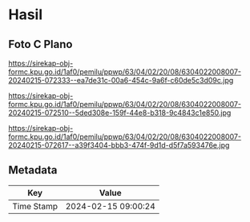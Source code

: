 # Hasil

## Foto C Plano

https://sirekap-obj-formc.kpu.go.id/1af0/pemilu/ppwp/63/04/02/20/08/6304022008007-20240215-072333--ea7de31c-00a6-454c-9a6f-c60de5c3d09c.jpg

https://sirekap-obj-formc.kpu.go.id/1af0/pemilu/ppwp/63/04/02/20/08/6304022008007-20240215-072510--5ded308e-159f-44e8-b318-9c4843c1e850.jpg

https://sirekap-obj-formc.kpu.go.id/1af0/pemilu/ppwp/63/04/02/20/08/6304022008007-20240215-072617--a39f3404-bbb3-474f-9d1d-d5f7a593476e.jpg


## Metadata

| Key        | Value               |
| ---------- | ------------------- |
| Time Stamp | 2024-02-15 09:00:24 |



